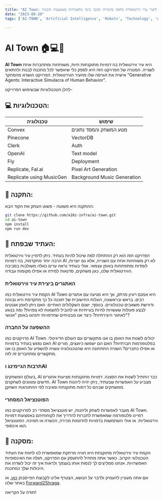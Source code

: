 ```yaml
---
title: "AI Town: כיצד ליצור עיר ווירטואלית מלאה בדמויות וסוכני בינה מלאכותית באמצעות תוכנות"
date: "2023-08-20"
tags: ['AI-TOWN', 'Artificial Intelligence', 'Robots', 'Technology', 'AI-Future', 'Multi-agents', 'AI-Gaming', 'Technological Revolution']

---
```


# AI Town 🏠💻💌

**AI Town** היא עיר ווירטואלית בה דמויות מתוקנתות חיות, משוחחות ומתחברות אחת לשנייה. המטרה של הפרויקט הזה היא לספק כלי שיאפשר לכל מתכנת לבנות ולהתאים אישית את הגרסה שלו מהעיר הווירטואלית. הפרויקט הושרא מהמחקר "Generative Agents: Interactive Simulacra of Human Behavior".

להלן הטכנולוגיות שבשימוש הפרוייקט-
## 💻 הטכנולוגיות:
| טכנולוגיה | שימוש |
|------------|--------|
| Convex     | מנוע המשחק והמסד נתונים |
| Pinecone   | VectorDB |
| Clerk      | Auth |
| OpenAI     | Text model |
| Fly        | Deployment |
| Replicate, Fal.ai | Pixel Art Generation |
| Replicate using MusicGen | Background Music Generation |

## 🧠 התקנה:
ההתקנה היא פשוטה - פשוט העתק את הקוד הבא:
```bash
git clone https://github.com/a16z-infra/ai-town.git
cd ai-town
npm install
npm run dev
```



## 🚀 העתיד שבפתח:

הפרויקט הזה הוא רק ההתחלה למה שיכול להיות בעתיד. ניתן לדמיין עיר ווירטואלית הרבה יותר מתקדמת, בה דמויות AI לא רק משוחחות אחת עם השנייה, אלא גם יוצרות, לומדות ומתפתחות באופן עצמאי. אולי בעתיד נראה ערים כאלה משולבות בסביבה הווירטואלית שלנו, כגון משחקים, סדנאות למידה או אפילו מקומות עבודה.


### האתגרים ביצירת עיר ווירטואלית
הקמת עיר ווירטואלית כמו AI Town היא אמנם רעיון מרתק, אך היא מגיעה עם אתגרים רבים. בראש ובראשונה, העלות החישובית של תוכנה כל כך מתקדמת היא גבוהה ודורשת משאבים טכנולוגיים. בנוסף, ישנם השקלולים האתיים: האם ניתן לאמן אגנטים לבצע פעולות שעשויות להיות בעייתיות או להוביל לתוצאות לא צפויות? ומה בנוגע לאתגר היצירתיות? כיצד אנו מבטיחים שהדמויות יתנהגו באופן "אנושי"?

### ההשפעה על החברה
פרויקטים כמו AI Town יכולים לשנות את האופן בו אנו מתקשרים עם העולם הדיגיטלי. האם נפגש בעתיד בדמויות AI בפלטפורמות חברתיות? האם הם ישמשו כיועצים, מורים או אפילו כחברים? השורה התחתונה היא שהטכנולוגיה עשויה להשפיע על האופן בו אנו מתקשרים ומתחברים זה לזה.

### תרבות הגיימינג וAI
בעולם המשחקים, AI כבר התחיל לשנות את הסצנה. דמויות מתוקנתות מציעות אתגרים חדשים ומגוונים לשחקנים. AI Town מצביע על האפשרות שבעתיד, ניתן יהיה ליהנות ממשחקים שבהם כל דמות מתוקנתת ומגיבה לפי ההתנהגות השחקן.

### הפוטנציאל המסחרי
מעבר לאפשרות לשחק וליהנות, יש פוטנציאל מסחרי רב לפרויקטים כמו AI Town. דמיינו פלטפורמה שמאפשרת לחברות להדריך את לקוחותיהם באמצעות דמויות ווירטואליות. או אולי השתמשות בדמויות להדגמות מכירה, הכשרה או תמיכה. הפוטנציאל הוא אינסופי.



## 📌 מסקנה:
הקמת עיר ווירטואלית מתוקנתת היא חוויה מרתקת שמאפשרת לנו לחוות את העתיד הטכנולוגי הקרוב. כאשר אתה מתחיל להתעסק עם הפרויקט, תגלה את האינסופיות האפשרויות. אנחנו ממליצים לך לנסות אותו בעצמך ולראות איך זה יכול לשדרג את היכולות שלך כמתכנת.

אם אתה מעוניין להעמיק ולדבר על הנושא, הצטרף אלינו לקבוצת הפייסבוק [כאן](https://www.facebook.com/groups/811486093954073), או באתר שלנו [Forward2Shraga](https://forward2shraga.com).

תודה על הקריאה!